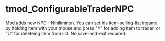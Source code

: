 # tmod_ConfigurableTraderNPC
Mod adds new NPC - Nihiliminon.
You can set his item-selling-list ingame by holding item with your mouse and press "Y" for adding item to trader, or "U" for deleteing item from list. No save-and-exit required.
